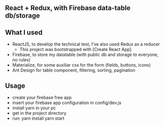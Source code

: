 ## React + Redux, with Firebase data-table db/storage

## What I used

* ReactJS, to develop the technical test, I've also used Redux as a reducer
  - This project was bootstrapped with [Create React App]
* Firebase, to store my datatable (with public db and storage to everyone, no rules)
* Materialize, for some auxiliar css for the form (fields, buttons, icons)
* Ant Design for table component, filtering, sorting, pagination

## Usage

* create your firebase free app
* insert your firebase app configuration in config/dev.js
* install yarn in your pc
* get in the project directory 
* run:
  yarn install 
  yarn start

